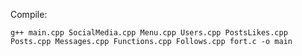 Compile:

`g++ main.cpp SocialMedia.cpp Menu.cpp Users.cpp PostsLikes.cpp Posts.cpp Messages.cpp Functions.cpp Follows.cpp fort.c -o main`
